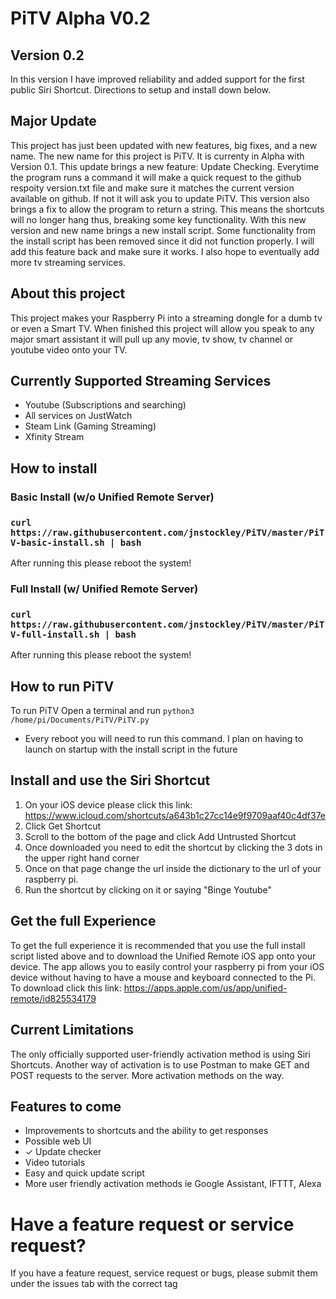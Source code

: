 # PiTV Alpha V0.2

## Version 0.2
 In this version I have improved reliability and added support for the first public Siri Shortcut. Directions to setup and install down below.

## Major Update
 This project has just been updated with new features, big fixes, and a new name. The new name for this project is PiTV. It is currenty in Alpha with Version 0.1. This update brings a new feature: Update Checking. Everytime the program runs a command it will make a quick request to the github respoity version.txt file and make sure it matches the current version available on github. If not it will ask you to update PiTV. This version also brings a fix to allow the program to return a string. This means the shortcuts will no longer hang thus, breaking some key functionality. With this new version and new name brings a new install script. Some functionality from the install script has been removed since it did not function properly. I will add this feature back and make sure it works. I also hope to eventually add more tv streaming services.

## About this project
 This project makes your Raspberry Pi into a streaming dongle for a dumb tv or even a Smart TV. When finished this project will allow you speak to any major smart assistant it will pull up any movie, tv show, tv channel or youtube video onto your TV.
 
 ## Currently Supported Streaming Services
  - Youtube (Subscriptions and searching)
  - All services on JustWatch
  - Steam Link (Gaming Streaming)
  - Xfinity Stream
 
 ## How to install
 
 ### Basic Install (w/o Unified Remote Server)
 ### `curl https://raw.githubusercontent.com/jnstockley/PiTV/master/PiTV-basic-install.sh | bash`
 After running this please reboot the system!
 
 ### Full Install (w/ Unified Remote Server)
 ### `curl https://raw.githubusercontent.com/jnstockley/PiTV/master/PiTV-full-install.sh | bash `
 After running this please reboot the system!
 
 ## How to run PiTV
  To run PiTV Open a terminal and run `python3 /home/pi/Documents/PiTV/PiTV.py`
  * Every reboot you will need to run this command. I plan on having to launch on startup with the install script in the future
 
 ## Install and use the Siri Shortcut
 1. On your iOS device please click this link: https://www.icloud.com/shortcuts/a643b1c27cc14e9f9709aaf40c4df37e
 2. Click Get Shortcut
 3. Scroll to the bottom of the page and click Add Untrusted Shortcut
 4. Once downloaded you need to edit the shortcut by clicking the 3 dots in the upper right hand corner
 5. Once on that page change the url inside the dictionary to the url of your raspberry pi.
 6. Run the shortcut by clicking on it or saying "Binge Youtube"
 
 ## Get the full Experience 
  To get the full experience it is recommended that you use the full install script listed above and to download the Unified Remote iOS app onto your device. The app allows you to easily control your raspberry pi from your iOS device without having to have a mouse and keyboard connected to the Pi. To download click this link: https://apps.apple.com/us/app/unified-remote/id825534179
 
 ## Current Limitations
 The only officially supported user-friendly activation method is using Siri Shortcuts. Another way of activation is to use Postman to make GET and POST requests to the server. More activation methods on the way.
 
 ## Features to come
 - Improvements to shortcuts and the ability to get responses
 - Possible web UI
 - ✓ Update checker
 - Video tutorials
 - Easy and quick update script
 - More user friendly activation methods ie Google Assistant, IFTTT, Alexa
 
 # Have a feature request or service request?
 If you have a feature request, service request or bugs, please submit them under the issues tab with the correct tag
